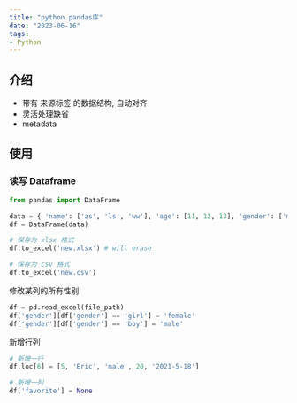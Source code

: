 ```yaml
---
title: "python pandas库"
date: "2023-06-16"
tags:
- Python
---
```

## 介绍
- 带有 来源标签 的数据结构, 自动对齐
- 灵活处理缺省
- metadata

## 使用
### 读写 Dataframe

```python
from pandas import DataFrame

data = { 'name': ['zs', 'ls', 'ww'], 'age': [11, 12, 13], 'gender': ['man', 'man', 'woman']}
df = DataFrame(data)

# 保存为 xlsx 格式
df.to_excel('new.xlsx') # will erase

# 保存为 csv 格式
df.to_excel('new.csv')
```

修改某列的所有性别
```python
df = pd.read_excel(file_path)
df['gender'][df['gender'] == 'girl'] = 'female'
df['gender'][df['gender'] == 'boy'] = 'male'
```

新增行列
```python
# 新增一行
df.loc[6] = [5, 'Eric', 'male', 20, '2021-5-18']

# 新增一列
df['favorite'] = None
```